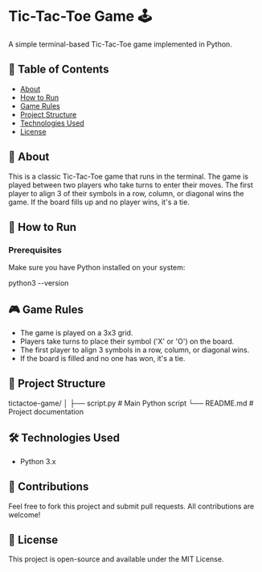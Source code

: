 # Tic-Tac-Toe Game 🕹️
A simple terminal-based Tic-Tac-Toe game implemented in Python.

## 📑 Table of Contents
- [About](#about)
- [How to Run](#how-to-run)
- [Game Rules](#game-rules)
- [Project Structure](#project-structure)
- [Technologies Used](#technologies-used)
- [License](#license)

## 📝 About
This is a classic Tic-Tac-Toe game that runs in the terminal. The game is played between two players who take turns to enter their moves. The first player to align 3 of their symbols in a row, column, or diagonal wins the game. If the board fills up and no player wins, it's a tie.

## 🚀 How to Run

### Prerequisites
Make sure you have Python installed on your system:

python3 --version

## 🎮 Game Rules
- The game is played on a 3x3 grid.
- Players take turns to place their symbol ('X' or 'O') on the board.
- The first player to align 3 symbols in a row, column, or diagonal wins.
- If the board is filled and no one has won, it's a tie.

## 📂 Project Structure

tictactoe-game/
│
├── script.py     # Main Python script
└── README.md        # Project documentation

## 🛠️ Technologies Used
- Python 3.x

## 🤝 Contributions
Feel free to fork this project and submit pull requests. All contributions are welcome!

## 📄 License
This project is open-source and available under the MIT License.

